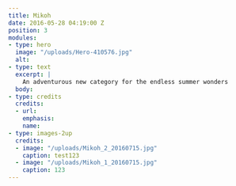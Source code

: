 ```yaml
---
title: Mikoh
date: 2016-05-28 04:19:00 Z
position: 3
modules:
- type: hero
  image: "/uploads/Hero-410576.jpg"
  alt: 
- type: text
  excerpt: |
    An adventurous new category for the endless summer wonders
  body: 
- type: credits
  credits:
  - url: 
    emphasis: 
    name: 
- type: images-2up
  credits:
  - image: "/uploads/Mikoh_2_20160715.jpg"
    caption: test123
  - image: "/uploads/Mikoh_1_20160715.jpg"
    caption: 123
---
```


